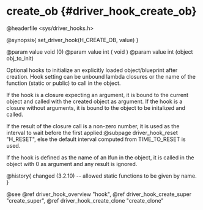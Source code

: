create_ob {#driver_hook_create_ob}
==================================
@headerfile <sys/driver_hooks.h>

@synopsis{
set_driver_hook(H_CREATE_OB, value)
}

@param value void <name> (0)
@param value int <closure> ( void )
@param value int <closure> (object obj_to_init)

Optional hooks to initialize an explicitly loaded object/blueprint after creation. Hook setting can be unbound lambda closures or the name of the function (static or public) to call in the object.

If the hook is a closure expecting an argument, it is bound to the current object and called with the created object as argument. If the hook is a closure without arguments, it is bound to the object to be initalized and called.

If the result of the closure call is a non-zero number, it is used as the interval to wait before the first applied:@subpage driver_hook_reset "H_RESET", else the default interval computed from TIME_TO_RESET is used.

If the hook is defined as the name of an lfun in the object, it is called in the object with 0 as argument and any result is ignored.

@history{
changed (3.2.10) -- allowed static functions to be given by name.
}

@see @ref driver_hook_overview "hook", @ref driver_hook_create_super "create_super", @ref driver_hook_create_clone "create_clone"
